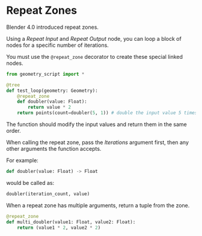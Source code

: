 # Repeat Zones

Blender 4.0 introduced repeat zones.

Using a *Repeat Input* and *Repeat Output* node, you can loop a block of nodes for a specific number of iterations.

You must use the `@repeat_zone` decorator to create these special linked nodes.

```python
from geometry_script import *

@tree
def test_loop(geometry: Geometry):
    @repeat_zone
    def doubler(value: Float):
        return value * 2
    return points(count=doubler(5, 1)) # double the input value 5 times.
```

The function should modify the input values and return them in the same order.

When calling the repeat zone, pass the *Iterations* argument first, then any other arguments the function accepts.

For example:

```python
def doubler(value: Float) -> Float
```

would be called as:

```python
doubler(iteration_count, value)
```

When a repeat zone has multiple arguments, return a tuple from the zone.

```python
@repeat_zone
def multi_doubler(value1: Float, value2: Float):
    return (value1 * 2, value2 * 2)
```